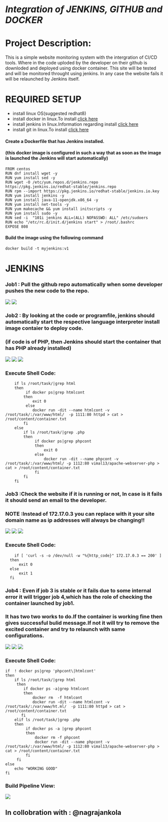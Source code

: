 # ***Integration of JENKINS, GITHUB and DOCKER*** 

# Project Description:
This is a simple website monitoring system with the intergration of CI/CD tools. Where in the code uploded by the developer on their github is downloded and deployed using docker container. This site will be tested and will be monitored throught using jenkins. In any case the website fails it will be relaunched by Jenkins itself.

# **REQUIRED SETUP**
 * install linux OS(suggested redhat8) 
 * install docker in linux.To install [click here](https://docs.docker.com/engine/install/)
 * install jenkins in linux.Information regarding install [click here](https://www.jenkins.io/download/)
 * install git in linux.To install [click here](https://git-scm.com/download/linux)
 
#### Create a Dockerfile that has Jenkins installed.
#### (this docker image is configured in such a way that as soon as the image is launched the Jenkins will start automatically)

    FROM centos
    RUN dnf install wget -y
    RUN yum install sed -y
    RUN wget -O /etc/yum.repos.d/jenkins.repo https://pkg.jenkins.io/redhat-stable/jenkins.repo
    RUN rpm --import https://pkg.jenkins.io/redhat-stable/jenkins.io.key
    RUN yum install jenkins -y
    RUN yum install java-11-openjdk.x86_64 -y
    RUN yum install net-tools -y
    RUN yum makecache && yum install initscripts -y
    RUN yum install sudo -y
    RUN sed -i  "101i jenkins ALL=(ALL) NOPASSWD: ALL" /etc/sudoers
    RUN echo "/etc/rc.d/init.d/jenkins start" > /root/.bashrc
    EXPOSE 808
  
#### Build the image using the following command

    docker build -t myjenkins:v1
    
# **JENKINS**

### Job1 : Pull the github repo automatically when some developer pushes the new code to the repo.
![](images/j11.png)
![](images/j12.png)


### Job2 : By looking at the code or programfile, jenkins should automatically start the respective language interpreter install image contaier to deploy code.
### (if code is of PHP, then Jenkins should start the container that has PHP already installed)

![](images/j21.png)
![](images/j22.png)
![](images/j23.png)

### Execute Shell Code:
        if ls /root/task/|grep html
        then
             if docker ps|grep htmlcont
            then
                exit 0
             else
                docker run -dit --name htmlcont -v /root/task/:/var/www/html/  -p 1111:80 httpd > cat > /root/content/container.txt
            fi
        else
            if ls /root/task/|grep .php
            then
                 if docker ps|grep phpcont
                 then
                     exit 0   
                 else
                     docker run -dit --name phpcont -v /root/task/:/var/www/html/ -p 1112:80 vimal13/apache-webserver-php > cat > /root/content/container.txt
                 fi
            fi      
        fi
    
### Job3 :Check the website if it is running or not, In case is it fails it should send an email to the developer.
### NOTE :Instead of 172.17.0.3 you can replace with it your site domain name as ip addresses will always be changing!!

![](images/j31.png)
![](images/j32.png)
![](images/j33.png)

### Execute Shell Code:

    	if [ 'curl -s -o /dev/null -w "%{http_code}" 172.17.0.3 == 200' ]
      then 
          exit 0
      else
          exit 1
      fi

### Job4 : Even if job 3 is stable or it fails due to some internal error it will trigger job 4,which has the role of checking the container launched by job1.
### It has two two works to do.If the container is working fine then gives successful bulid message.If not it will try to remove the excited container and try to relaunch with same configurations.

![](images/j41.png)
![](images/j42.png)
![](images/j43.png)

### Execute Shell Code:
    if  ! docker ps|grep 'phpcont\|htmlcont'
    then
        if ls /root/task/|grep html
         then
            if docker ps -a|grep htmlcont
            then
                docker rm  -f htmlcont
                docker run -dit --name htmlcont -v /root/task/:/var/www/ht.ml/  -p 1111:80 httpd > cat > /root/content/container.txt
           fi
        elif ls /root/task/|grep .php
        then
             if docker ps -a |grep phpcont
             then
                 docker rm -f phpcont
                 docker run -dit --name phpcont -v /root/task/:/var/www/html/ -p 1112:80 vimal13/apache-webserver-php > cat > /root/content/container.txt
             fi
         fi      
    else
        echo "WORKING GOOD"
    fi

### Build Pipeline View:
![](images/pipeline.png)
    
## In collobration with : @nagrajankola

